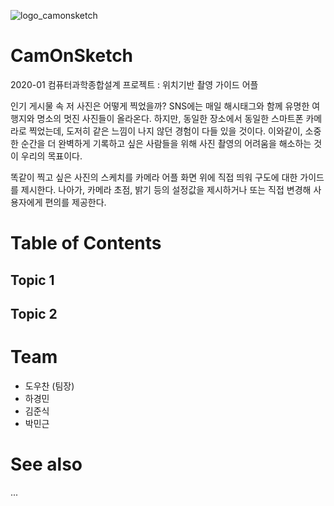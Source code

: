 ![logo_camonsketch](https://user-images.githubusercontent.com/44190293/82134943-5501e700-9838-11ea-9407-3e0779b36ef1.png)
#  CamOnSketch
2020-01 컴퓨터과학종합설계 프로젝트 : 위치기반 촬영 가이드 어플

  인기 게시물 속 저 사진은 어떻게 찍었을까? SNS에는 매일 해시태그와 함께 유명한 여행지와 명소의 멋진 사진들이 올라온다. 하지만, 동일한 장소에서 동일한 스마트폰 카메라로 찍었는데, 도저히 같은 느낌이 나지 않던 경험이 다들 있을 것이다. 이와같이, 소중한 순간을 더 완벽하게 기록하고 싶은 사람들을 위해 사진 촬영의 어려움을 해소하는 것이 우리의 목표이다.
  
  똑같이 찍고 싶은 사진의 스케치를 카메라 어플 화면 위에 직접 띄워 구도에 대한 가이드를 제시한다. 나아가, 카메라 초점, 밝기 등의 설정값을 제시하거나 또는 직접 변경해 사용자에게 편의를 제공한다.
  
#  Table of Contents

## Topic 1

## Topic 2
  
# Team
  -  도우찬 (팀장)
  -  하경민
  -  김준식
  -  박민근
  
# See also
  ...
